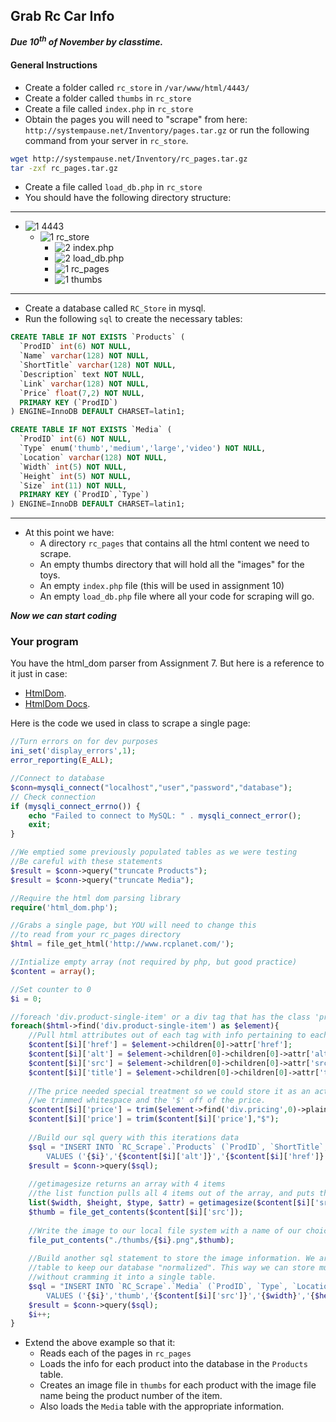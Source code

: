 ## Grab Rc Car Info
___Due 10<sup>th</sup> of November by classtime.___

#### General Instructions

- Create a folder called `rc_store` in `/var/www/html/4443/`
- Create a folder called `thumbs` in `rc_store`
- Create a file called `index.php` in `rc_store`
- Obtain the pages you will need to "scrape" from here: `http://systempause.net/Inventory/pages.tar.gz` or run the following command from your server in `rc_store`.

```bash
wget http://systempause.net/Inventory/rc_pages.tar.gz
tar -zxf rc_pages.tar.gz
```
- Create a file called `load_db.php` in `rc_store`
- You should have the following directory structure:

-----
- ![1] 4443
	- ![1] rc_store
	    - ![2] index.php
	    - ![2] load_db.php
	    - ![1] rc_pages
	    - ![1] thumbs

------

- Create a database called `RC_Store` in mysql.
- Run the following `sql` to create the necessary tables:

```sql
CREATE TABLE IF NOT EXISTS `Products` (
  `ProdID` int(6) NOT NULL,
  `Name` varchar(128) NOT NULL,
  `ShortTitle` varchar(128) NOT NULL,
  `Description` text NOT NULL,
  `Link` varchar(128) NOT NULL,
  `Price` float(7,2) NOT NULL,
  PRIMARY KEY (`ProdID`)
) ENGINE=InnoDB DEFAULT CHARSET=latin1;

CREATE TABLE IF NOT EXISTS `Media` (
  `ProdID` int(6) NOT NULL,
  `Type` enum('thumb','medium','large','video') NOT NULL,
  `Location` varchar(128) NOT NULL,
  `Width` int(5) NOT NULL,
  `Height` int(5) NOT NULL,
  `Size` int(11) NOT NULL,
  PRIMARY KEY (`ProdID`,`Type`)
) ENGINE=InnoDB DEFAULT CHARSET=latin1;
```

-----

- At this point we have:
    - A directory `rc_pages` that contains all the html content we need to scrape.
    - An empty thumbs directory that will hold all the "images" for the toys.
    - An empty `index.php` file (this will be used in assignment 10)
    - An empty `load_db.php` file where all your code for scraping will go.

___Now we can start coding___

### Your program

You have the html_dom parser from Assignment 7. But here is a reference to it just in case:

- [HtmlDom](http://simplehtmldom.sourceforge.net/). 
- [HtmlDom Docs](http://simplehtmldom.sourceforge.net/manual.htm).

Here is the code we used in class to scrape a single page:

```php
//Turn errors on for dev purposes
ini_set('display_errors',1);  
error_reporting(E_ALL);

//Connect to database
$conn=mysqli_connect("localhost","user","password","database");
// Check connection
if (mysqli_connect_errno()) {
	echo "Failed to connect to MySQL: " . mysqli_connect_error();
	exit;
}

//We emptied some previously populated tables as we were testing
//Be careful with these statements
$result = $conn->query("truncate Products");
$result = $conn->query("truncate Media");

//Require the html dom parsing library
require('html_dom.php');

//Grabs a single page, but YOU will need to change this
//to read from your rc_pages directory
$html = file_get_html('http://www.rcplanet.com/');

//Intialize empty array (not required by php, but good practice)
$content = array();

//Set counter to 0
$i = 0;

//foreach 'div.product-single-item' or a div tag that has the class 'product-single-item'
foreach($html->find('div.product-single-item') as $element){
	//Pull html attributes out of each tag with info pertaining to each product
	$content[$i]['href'] = $element->children[0]->attr['href'];
	$content[$i]['alt'] = $element->children[0]->children[0]->attr['alt'];
	$content[$i]['src'] = $element->children[0]->children[0]->attr['src'];
	$content[$i]['title'] = $element->children[0]->children[0]->attr['title'];
	
	//The price needed special treatment so we could store it as an actual "float", so 
	//we trimmed whitespace and the '$' off of the price.
	$content[$i]['price'] = trim($element->find('div.pricing',0)->plaintext);
	$content[$i]['price'] = trim($content[$i]['price'],"$");
	
	//Build our sql query with this iterations data
	$sql = "INSERT INTO `RC_Scrape`.`Products` (`ProdID`, `ShortTitle`, `Link`, `Price`) 
		VALUES ('{$i}','{$content[$i]['alt']}','{$content[$i]['href']}','{$content[$i]['price']}')";
	$result = $conn->query($sql);
	
	//getimagesize returns an array with 4 items
	//the list function pulls all 4 items out of the array, and puts them into variable names 
	list($width, $height, $type, $attr) = getimagesize($content[$i]['src']);
	$thumb = file_get_contents($content[$i]['src']);
	
	//Write the image to our local file system with a name of our choice
	file_put_contents("./thumbs/{$i}.png",$thumb);
	
	//Build another sql statement to store the image information. We are storing the image in a seperate
	//table to keep our database "normalized". This way we can store multiple images for a single product
	//without cramming it into a single table.
	$sql = "INSERT INTO `RC_Scrape`.`Media` (`ProdID`, `Type`, `Location`, `Width`,`Height`,`Size`) 
		VALUES ('{$i}','thumb','{$content[$i]['src']}','{$width}','{$height}','0')";
	$result = $conn->query($sql);
	$i++;
}

```

- Extend the above example so that it:
    - Reads each of the pages in `rc_pages` 
    - Loads the info for each product into the database in the `Products` table.
    - Creates an image file in `thumbs` for each product with the image file name being the product number of the item.
    - Also loads the `Media` table with the appropriate information.

[1]: https://cdn1.iconfinder.com/data/icons/stilllife/24x24/filesystems/gnome-fs-directory.png
[2]: http://png-2.findicons.com/files/icons/2360/spirit20/20/file_php.png
[3]: http://www.lecollagiste.com/collanews/themes/lilina/web/media/folder.gif
[4]: http://rs.tudelft.nl/~rlindenbergh/publications/html.gif
[5]: https://cdn4.iconfinder.com/data/icons/spirit20/file-css.png
[6]: https://cdn4.iconfinder.com/data/icons/spirit20/file-js.png


